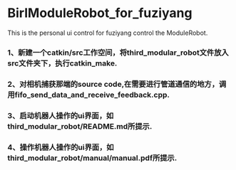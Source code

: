 # BirlModuleRobot_for_fuziyang
This is the personal ui control for fuziyang control the ModuleRobot.

### 1、新建一个catkin/src工作空间，将third_modular_robot文件放入src文件夹下，执行catkin_make.

### 2、对相机捕获那端的source code,在需要进行管道通信的地方，调用fifo_send_data_and_receive_feedback.cpp.

### 3、启动机器人操作的ui界面，如third_modular_robot/README.md所提示.

### 4、操作机器人操作的ui界面，如third_modular_robot/manual/manual.pdf所提示.
